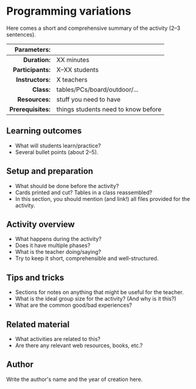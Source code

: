# Programming variations

Here comes a short and comprehensive summary of the activity (2–3 sentences).

| Parameters:        |                                     |
| -----------------: | :---------------------------------- |
| **Duration:**      | XX minutes                          |
| **Participants:**  | X–XX students                       |
| **Instructors:**   | X teachers                          |
| **Class:**         | tables/PCs/board/outdoor/...        |
| **Resources:**     | stuff you need to have              |
| **Prerequisites:** | things students need to know before |

## Learning outcomes

* What will students learn/practice?
* Several bullet points (about 2–5).

## Setup and preparation

* What should be done before the activity?
* Cards printed and cut? Tables in a class reassembled?
* In this section, you should mention (and link!) all files provided for the activity.

## Activity overview

* What happens during the activity?
* Does it have multiple phases?
* What is the teacher doing/saying?
* Try to keep it short, comprehensible and well-structured.

## Tips and tricks

* Sections for notes on anything that might be useful for the teacher.
* What is the ideal group size for the activity? (And why is it this?)
* What are the common good/bad experiences?

## Related material

* What activities are related to this?
* Are there any relevant web resources, books, etc.?

## Author

Write the author's name and the year of creation here.
